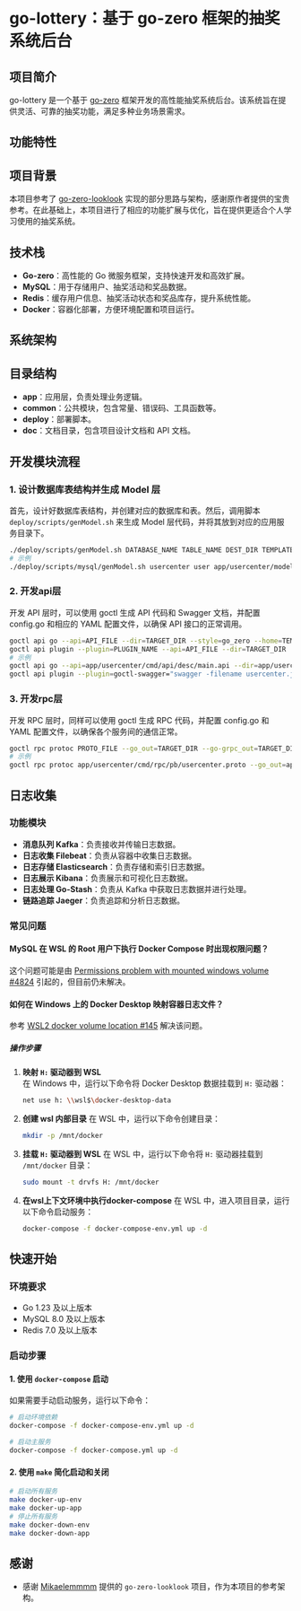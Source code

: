 # go-lottery：基于 go-zero 框架的抽奖系统后台

## 项目简介

go-lottery 是一个基于 [go-zero](https://github.com/zeromicro/go-zero) 框架开发的高性能抽奖系统后台。该系统旨在提供灵活、可靠的抽奖功能，满足多种业务场景需求。

## 功能特性

## 项目背景

本项目参考了 [go-zero-looklook](https://github.com/Mikaelemmmm/go-zero-looklook) 实现的部分思路与架构，感谢原作者提供的宝贵参考。在此基础上，本项目进行了相应的功能扩展与优化，旨在提供更适合个人学习使用的抽奖系统。

## 技术栈

- **Go-zero**：高性能的 Go 微服务框架，支持快速开发和高效扩展。
- **MySQL**：用于存储用户、抽奖活动和奖品数据。
- **Redis**：缓存用户信息、抽奖活动状态和奖品库存，提升系统性能。
- **Docker**：容器化部署，方便环境配置和项目运行。

## 系统架构

## 目录结构
- **app**：应用层，负责处理业务逻辑。
- **common**：公共模块，包含常量、错误码、工具函数等。
- **deploy**：部署脚本。
- **doc**：文档目录，包含项目设计文档和 API 文档。

## 开发模块流程

### 1. 设计数据库表结构并生成 Model 层

首先，设计好数据库表结构，并创建对应的数据库和表。然后，调用脚本 `deploy/scripts/genModel.sh` 来生成 Model 层代码，并将其放到对应的应用服务目录下。

```sh
./deploy/scripts/genModel.sh DATABASE_NAME TABLE_NAME DEST_DIR TEMPLATE_DIR
# 示例
./deploy/scripts/mysql/genModel.sh usercenter user app/usercenter/model deploy/goctl/1.7.3
```
### 2. 开发api层
开发 API 层时，可以使用 goctl 生成 API 代码和 Swagger 文档，并配置 config.go 和相应的 YAML 配置文件，以确保 API 接口的正常调用。
```sh
goctl api go --api=API_FILE --dir=TARGET_DIR --style=go_zero --home=TEMPLATE_DIR
goctl api plugin --plugin=PLUGIN_NAME --api=API_FILE --dir=TARGET_DIR
# 示例
goctl api go --api=app/usercenter/cmd/api/desc/main.api --dir=app/usercenter/cmd/api/ --style=go_zero --home=deploy/goctl/1.7.3/
goctl api plugin --plugin=goctl-swagger="swagger -filename usercenter.json" --api=app/usercenter/cmd/api/desc/main.api --dir=doc/swagger
```
### 3. 开发rpc层
开发 RPC 层时，同样可以使用 goctl 生成 RPC 代码，并配置 config.go 和 YAML 配置文件，以确保各个服务间的通信正常。
```sh
goctl rpc protoc PROTO_FILE --go_out=TARGET_DIR --go-grpc_out=TARGET_DIR --zrpc_out=TARGET_DIR --style=go_zero --home=TEMPLATE_DIR
# 示例
goctl rpc protoc app/usercenter/cmd/rpc/pb/usercenter.proto --go_out=app/usercenter/cmd/rpc/ --go-grpc_out=app/usercenter/cmd/rpc/ --zrpc_out=app/usercenter/cmd/rpc/ --style=go_zero --home=deploy/goctl/1.7.3/
```

## 日志收集

### 功能模块
- **消息队列 Kafka**：负责接收并传输日志数据。
- **日志收集 Filebeat**：负责从容器中收集日志数据。
- **日志存储 Elasticsearch**：负责存储和索引日志数据。
- **日志展示 Kibana**：负责展示和可视化日志数据。
- **日志处理 Go-Stash**：负责从 Kafka 中获取日志数据并进行处理。
- **链路追踪 Jaeger**：负责追踪和分析日志数据。

### 常见问题

#### MySQL 在 WSL 的 Root 用户下执行 Docker Compose 时出现权限问题？
这个问题可能是由 [Permissions problem with mounted windows volume #4824](https://github.com/docker/for-win/issues/4824) 引起的，但目前仍未解决。

#### 如何在 Windows 上的 Docker Desktop 映射容器日志文件？

参考 [WSL2 docker volume location #145](https://github.com/Mikaelemmmm/go-zero-looklook/issues/145) 解决该问题。

##### 操作步骤

1. **映射 `H:` 驱动器到 WSL**  
   在 Windows 中，运行以下命令将 Docker Desktop 数据挂载到 `H:` 驱动器：

   ```bash
   net use h: \\wsl$\docker-desktop-data
    ```
2. **创建 wsl 内部目录**
    在 WSL 中，运行以下命令创建目录：
    
    ```bash
    mkdir -p /mnt/docker
    ```
3. **挂载 `H:` 驱动器到 WSL**
    在 WSL 中，运行以下命令将 `H:` 驱动器挂载到 `/mnt/docker` 目录：

    ```bash
    sudo mount -t drvfs H: /mnt/docker
    ```
4. **在wsl上下文环境中执行docker-compose**
    在 WSL 中，进入项目目录，运行以下命令启动服务：
    ```bash
    docker-compose -f docker-compose-env.yml up -d
    ```

## 快速开始

### 环境要求

- Go 1.23 及以上版本
- MySQL 8.0 及以上版本
- Redis 7.0 及以上版本

### 启动步骤

#### 1. 使用 `docker-compose` 启动
如果需要手动启动服务，运行以下命令：
```sh
# 启动环境依赖
docker-compose -f docker-compose-env.yml up -d

# 启动主服务
docker-compose -f docker-compose.yml up -d
``` 
#### 2. 使用 `make` 简化启动和关闭
```sh
# 启动所有服务
make docker-up-env
make docker-up-app
# 停止所有服务
make docker-down-env
make docker-down-app
```

## 感谢
- 感谢 [Mikaelemmmm](https://github.com/Mikaelemmmm) 提供的 `go-zero-looklook` 项目，作为本项目的参考架构。